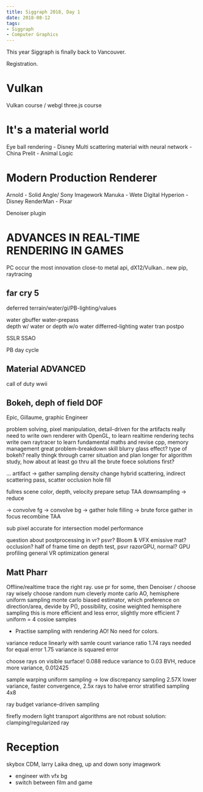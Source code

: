 ```yaml
---
title: Siggraph 2018, Day 1
date: 2018-08-12
tags:
- Siggraph
- Computer Graphics
---
```


This year Siggraph is finally back to Vancouver.

Registration.

# Vulkan
Vulkan course / webgl three.js course

# It's a material world
Eye ball rendering - Disney
Multi scattering material with neural network - China
Prelit - Animal Logic

# Modern Production Renderer
Arnold - Solid Angle/ Sony Imagework
Manuka - Wete Digital
Hyperion - Disney
RenderMan - Pixar

Denoiser plugin








# ADVANCES IN REAL-TIME RENDERING IN GAMES
PC occur the most innovation
close-to metal api, dX12/Vulkan..
new pip, raytracing

## far cry 5
deferred
terrain/water/gi/PB-lighting/values

water
gbuffer water-prepass  
depth w/ water or depth w/o water
differred-lighting water tran postpo

SSLR
SSAO

PB day cycle

## Material ADVANCED
call of duty wwii

## Bokeh, deph of field DOF
Epic, Gillaume, graphic Engineer

problem solving, pixel manipulation, detail-driven for the artifacts
really need to write own renderer with OpenGL, to learn realtime rendering techs
write own raytracer to learn fundamental maths and revise cpp, memory management
great problem-breakdown skill
blurry glass effect? type of bokeh?
really thingk through carrer situation and plan longer
for algorithm study, how about at least go thru all the brute foece solutions first?

...
artifact -> gather sampling density change
hybrid scattering, indirect scattering pass,
scatter occlusion
hole fill

fullres scene color, depth, velocity
prepare
    setup
    TAA
        downsampling -> reduce

-> convolve fg
-> convolve bg
-> gather hole filling
-> brute force gather in focus
recombine
TAA

sub pixel accurate for intersection model
performance

question about postprocessing in vr? psvr?
Bloom & VFX emissive mat?
occlusion? half of frame time on depth test, psvr razorGPU, normal?
GPU profiling general
VR optimization general

## Matt Pharr
Offline/realtime
trace the right ray.
use pr for some, then Denoiser / choose ray wisely
choose random num cleverly
monte carlo AO, hemisphere uniform sampling
monte carlo biased estimator, which preference on direction/area, devide by P(), possibility, cosine weighted hemisphere sampling
this is more efficient and less error, slightly more efficient
7 uniform = 4 cosioe samples
 - Practise sampling with rendering AO! No need for colors.

variance reduce linearly with samle count
variance ratio 1.74
rays needed for equal error 1.75
variance is squared error

choose rays on visible surface! 0.088
reduce variance to  0.03
BVH, reduce more variance, 0.012425

sample warping
uniform sampling -> low discrepancy sampling
2.57X lower variance, faster convergence, 2.5x rays to halve error
stratified sampling 4x8

ray budget
variance-driven sampling

firefly
modern light transport algorithms are not robust
solution: clamping/regularized ray


# Reception
skybox
CDM, larry
Laika
dneg, up and down
sony imagework
- engineer with vfx bg
- switch between film and game
